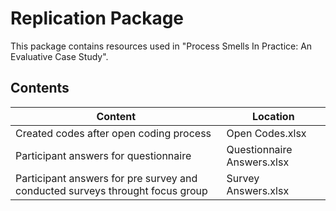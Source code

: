 # Replication Package
This package contains resources used in "Process Smells In Practice: An Evaluative Case Study".

## Contents 
| Content  | Location |
| -------- | ---- |
| Created codes after open coding process | Open Codes.xlsx |
| Participant answers for questionnaire | Questionnaire Answers.xlsx |
| Participant answers for pre survey and conducted surveys throught focus group | Survey Answers.xlsx |


